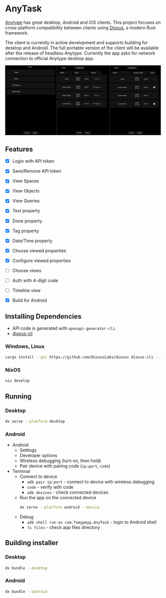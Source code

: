 # AnyTask

[Anytype](https://github.com/anyproto/) has great desktop, Android and iOS clients. This project focuses on cross-platform compatibility between clients using [Dioxus](https://github.com/DioxusLabs/dioxus), a modern Rust framework.

The client is currently in active development and supports building for desktop and Android. The full portable version of the client will be available after the release of headless Anytype. Currently the app asks for network connection to official Anytype desktop app.

<div align="center">
  <img src="./notes/ui.png" width="1000">
</div>

## Features

- [x] Login with API token
- [x] Save/Remove API token
- [x] View Spaces
- [x] View Objects
- [x] View Queries
- [x] Text property
- [x] Done property
- [x] Tag property
- [x] Date/Time property
- [x] Choose viewed properties
- [x] Configure viewed properties
- [ ] Choose views
- [ ] Auth with 4-digit code
- [ ] Timeline view
- [x] Build for Android



## Installing Dependencies

- API code is generated with `openapi-generator-cli`.
- [dioxus-cli](https://github.com/DioxusLabs/dioxus)

### Windows, Linux

```bash
cargo install --git https://github.com/DioxusLabs/dioxus dioxus-cli --locked
```

### NixOS

```bash
nix develop
```

## Running

### Desktop

```bash
dx serve --platform desktop
```

### Android

- Android
  - Settings
  - Developer options
  - Wireless debugging (turn on, then hold)
  - Pair device with pairing code (`ip:port`, `code`)
- Terminal
  - Connect to device
    - `adb pair ip:port` - connect to device with wireless debugging
    - `code` - verify with code
    - `adb devices` - check connected devices
  - Run the app on the connected device
      ```bash
      dx serve --platform android --device
      ```
  - Debug
    - `adb shell run-as com.Tumypmyp.AnyTask` - login to Android shell
    - `ls files` - check app files directory

## Building installer

### Desktop
```bash
dx bundle --desktop
```

### Android
```bash
dx bundle --android
```
